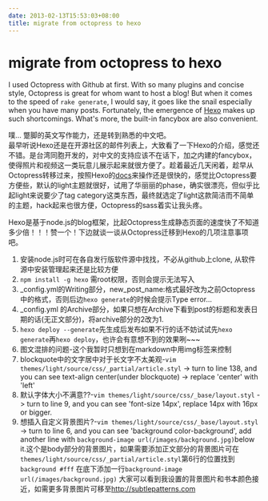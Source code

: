 ```yaml
---
date: 2013-02-13T15:53:03+08:00
title: migrate from octopress to hexo
---
```


# migrate from octopress to hexo

I used Octopress with Github at first. With so many plugins and concise style, Octopress is great for whom want to host a blog! But when it comes to the speed of `rake generate`, I would say, it goes like the snail especially when you have many posts. Fortunately, the emergence of [Hexo](http://zespia.tw/hexo) makes up such shortcomings. What's more, the built-in fancybox are also convenient.   

噗... 蹩脚的英文写作能力，还是转到熟悉的中文吧。   
最早听说Hexo还是在开源社区的邮件列表上，大致看了一下Hexo的介绍，感觉还不错。是台湾同胞开发的，对中文的支持应该不在话下，加之内建的fancybox，使得照片和视频这一类玩意儿展示起来就很方便了。趁着最近几天闲着，趁早从Octopress转移过来，按照Hexo的[docs](http://zespia.tw/hexo/docs/)来操作还是很快的，感觉比Octopress要方便些，默认的light主题就很好，试用了华丽丽的phase，确实很漂亮，但似乎比起light来说要少了tag category这类东西，最终就选定了light这款简洁而不简单的主题，hack起来也很方便，Octopress的sass着实让我头疼。  

Hexo是基于node.js的blog框架，比起Octopress生成静态页面的速度快了不知道多少倍！！！赞一个！下边就谈一谈从Octopress迁移到Hexo的几项注意事项吧。  

1. 安装node.js时可在各自发行版软件源中找找，不必从github上clone, 从软件源中安装管理起来还是比较方便  
2. `npm install -g hexo` 需root权限，否则会提示无法写入  
3. \_config.yml的Writing部分，new\_post\_name:格式最好改为之前Octopress中的格式，否则后边`hexo generate`的时候会提示Type error...  
4. \_config.yml 的Archive部分，如果只想在Archive下看到post的标题和发表日期的话(无正文部分)，将archive部分的2改为1.  
5. `hexo deploy --generate`先生成后发布如果不行的话不妨试试先`hexo generate`再`hexo deploy`，也许会有意想不到的效果咧~~~  
6. 图文混排的问题-这个我暂时只想到在markdown中用img标签来控制  
7. blockquote中的文字居中对于长文字不太美观-`vim themes/light/source/css/_partial/article.styl` -> turn to line 138, and you can see text-align center(under blockquote) -> replace 'center' with 'left'  
8. 默认字体大小不满意??-`vim themes/light/source/css/_base/layout.styl` -> turn to line 9, and you can see 'font-size 14px', replace 14px with 16px or bigger.  
9. 想插入自定义背景图片?-`vim themes/light/source/css/_base/layout.styl` -> turn to line 6, and you can see 'background color-background', add another line with `background-image url(/images/background.jpg)`below it.这个是body部分的背景图片，如果需要添加正文部分的背景图片可在`themes/light/source/css/_partial/article.styl`第6行的位置找到`background #fff` 在底下添加一行`background-image url(/images/background.jpg)` 大家可以看到我设置的背景图片和书本颜色接近，如需更多背景图片可移至<http://subtlepatterns.com>